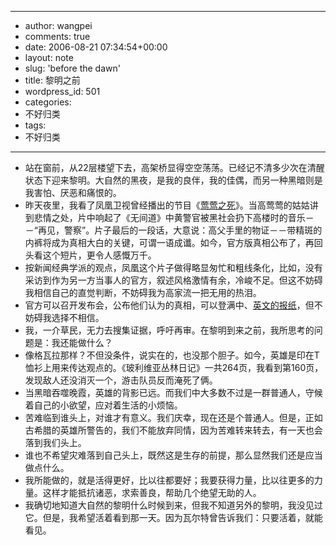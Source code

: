 - --
- author: wangpei
- comments: true
- date: 2006-08-21 07:34:54+00:00
- layout: note
- slug: 'before the dawn'
- title: 黎明之前
- wordpress_id: 501
- categories:
- 不好归类
- tags:
- 不好归类
- --
- 站在窗前，从22层楼望下去，高架桥显得空空荡荡。已经记不清多少次在清醒状态下迎来黎明。大自然的黑夜，是我的良伴，我的佳偶，而另一种黑暗则是我害怕、厌恶和痛恨的。
- 昨天夜里，我看了凤凰卫视曾经播出的节目《[莺莺之死](http://www5.tianya.cn/publicforum/Content/no01/1/266353.shtml)》。当高莺莺的姑姑讲到悲情之处，片中响起了《无间道》中黄警官被黑社会扔下高楼时的音乐－－“再见，警察”。片子最后的一段话，大意说：高父手里的物证－－带精斑的内裤将成为真相大白的关键，可谓一语成谶。如今，官方版真相公布了，再回头看这个短片，更令人感慨万千。
- 按新闻经典学派的观点，凤凰这个片子做得略显匆忙和粗线条化，比如，没有采访到作为另一方当事人的官方，叙述风格激情有余，冷峻不足。但这不妨碍我相信自己的直觉判断，不妨碍我为高家流一把无用的热泪。
- 官方可以召开发布会，公布他们认为的真相，可以登满中、[英文的报纸](http://www.google.com/url?sa=t&ct=res&cd=3&url=http%3A%2F%2Fwww.shanghaidaily.com%2Fart%2F2006%2F08%2F18%2F289500%2FPolice__Gao_Yingying_killed_herself.htm&ei=Xd3oRIqOFZ7AsALA7unJCA&sig2=QDeuXBONeUVIWMPIBa0k2Q)，但不妨碍我选择不相信。
- 我，一介草民，无力去搜集证据，呼吁再审。在黎明到来之前，我所思考的问题是：我还能做什么？
- 像格瓦拉那样？不但没条件，说实在的，也没那个胆子。如今，英雄是印在T恤衫上用来传达观点的。《玻利维亚丛林日记》一共264页，我看到第160页，发现敌人还没消灭一个，游击队员反而淹死了俩。
- 当黑暗吞噬晚霞，英雄的背影已远。而我们中大多数不过是一群普通人，守候着自己的小欲望，应对着生活的小烦恼。
- 苦难临到谁头上，对谁才有意义。我们庆幸，现在还是个普通人。但是，正如古希腊的英雄所警告的，我们不能放弃同情，因为苦难转来转去，有一天也会落到我们头上。
- 谁也不希望灾难落到自己头上，既然这是生存的前提，那么显然我们还是应当做点什么。
- 我所能做的，就是活得更好，比以往都要好；我要获得力量，比以往更多的力量。这样才能抵抗诸恶，求索善良，帮助几个绝望无助的人。
- 我确切地知道大自然的黎明什么时候到来，但我不知道另外的黎明，我没见过它。但是，我希望活着看到那一天。因为瓦尔特曾告诉我们：只要活着，就能看见。
